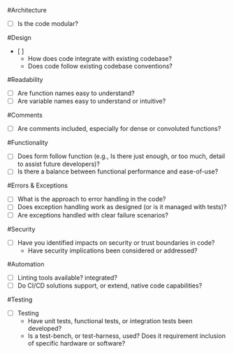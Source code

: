 #Architecture
- [ ] Is the code modular?

#Design
- [ ] 
  - How does code integrate with existing codebase?
  - Does code follow existing codebase conventions? 

#Readability
- [ ] Are function names easy to understand?
- [ ] Are variable names easy to understand or intuitive? 

#Comments
- [ ] Are comments included, especially for dense or convoluted functions?

#Functionality
- [ ] Does form follow function (e.g., Is there just enough, or too much, detail to assist future developers)? 
- [ ] Is there a balance between functional performance and ease-of-use?

#Errors & Exceptions
- [ ] What is the approach to error handling in the code?
- [ ] Does exception handling work as designed (or is it managed with tests)? 
- [ ] Are exceptions handled with clear failure scenarios?

#Security
- [ ] Have you identified impacts on security or trust boundaries in code? 
  - Have security implications been considered or addressed?

#Automation
- [ ] Linting tools available? integrated?
- [ ] Do CI/CD solutions support, or extend, native code capabilities?

#Testing
- [ ] Testing
  - Have unit tests, functional tests, or integration tests been developed?
  - Is a test-bench, or test-harness, used? Does it requirement inclusion of specific hardware or software? 
